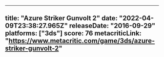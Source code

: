 
---
title: "Azure Striker Gunvolt 2"
date: "2022-04-09T23:38:27.965Z"
releaseDate: "2016-09-29"
platforms: ["3ds"]
score: 76
metacriticLink: "https://www.metacritic.com/game/3ds/azure-striker-gunvolt-2"
---
